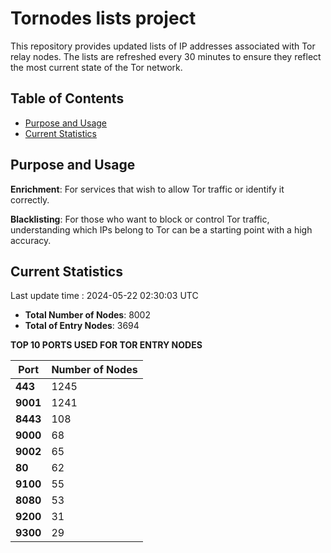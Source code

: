 # Tornodes lists project

This repository provides updated lists of IP addresses associated with Tor relay nodes. The lists are refreshed every 30 minutes to ensure they reflect the most current state of the Tor network.

## Table of Contents

- [Purpose and Usage](#purpose-and-usage)
- [Current Statistics](#current-statistics)


## Purpose and Usage

**Enrichment**: For services that wish to allow Tor traffic or identify it correctly.

**Blacklisting**: For those who want to block or control Tor traffic, understanding which IPs belong to Tor can be a starting point with a high accuracy.

## Current Statistics

Last update time : 2024-05-22 02:30:03 UTC

- **Total Number of Nodes**: 8002
- **Total of Entry Nodes**: 3694

**TOP 10 PORTS USED FOR TOR ENTRY NODES**

| **Port** | **Number of Nodes** |
|------|-----------------|
| **443**   | 1245  |
| **9001**   | 1241  |
| **8443**   | 108  |
| **9000**   | 68  |
| **9002**   | 65  |
| **80**   | 62  |
| **9100**   | 55  |
| **8080**   | 53  |
| **9200**   | 31  |
| **9300**   | 29  |

